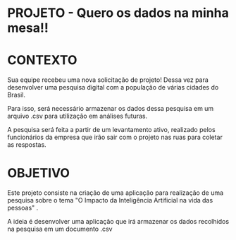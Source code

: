 # PROJETO - Quero os dados na minha mesa!!

# CONTEXTO
Sua equipe recebeu uma nova solicitação de projeto! Dessa vez
para desenvolver uma pesquisa digital com a população de
várias cidades do Brasil.

Para isso, será necessário armazenar os dados dessa pesquisa
em um arquivo .csv para utilização em análises futuras.

A pesquisa será feita a partir de um levantamento ativo, realizado
pelos funcionários da empresa que irão sair com o projeto nas ruas
para coletar as respostas.

# OBJETIVO

Este projeto consiste na criação de uma aplicação para realização de uma pesquisa sobre o tema "O Impacto da Inteligência Artificial na vida das pessoas" . 

A ideia é desenvolver uma aplicação que irá armazenar os dados recolhidos na pesquisa em um documento .csv




